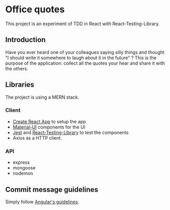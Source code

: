 # Office quotes

This project is an experiment of TDD in React with React-Testing-Library.

## Introduction

Have you ever heard one of your colleagues saying silly things and thought "I should write it somewhere to laugh about it in the future" ?
This is the purpose of the application: collect all the quotes your hear and share it with the others.

## Libraries

The project is using a MERN stack.

### Client

- [Create React App](https://github.com/facebook/create-react-app) to setup the app
- [Material-UI](https://material-ui.com/) components for the UI
- [Jest](https://jestjs.io/) and [React-Testing-Library](https://testing-library.com/docs/react-testing-library/intro) to test the components
- Axios as a HTTP client.

### API

- express
- mongoose
- nodemon

## Commit message guidelines

Simply follow [Angular's guidelines](https://github.com/angular/angular/blob/master/CONTRIBUTING.md#-commit-message-guidelines).
